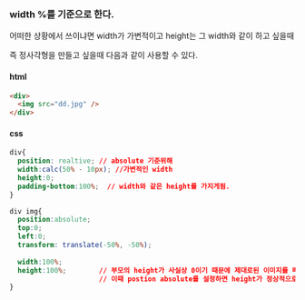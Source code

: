 
### **width %를 기준으로 한다.**


어떠한 상황에서 쓰이냐면 width가 가변적이고 height는 그 width와 같이 하고 싶을때

즉 정사각형을 만들고 싶을때 다음과 같이 사용할 수 있다.

#### html
```html
<div>
  <img src="dd.jpg" />
</div>
```

#### css
```css
div{ 
  position: realtive; // absolute 기준위해
  width:calc(50% - 10px); //가변적인 width
  height:0;
  padding-bottom:100%;  // width와 같은 height를 가지게됨.
}

div img{
  position:absolute;
  top:0;
  left:0;
  transform: translate(-50%, -50%);
  
  width:100%;
  height:100%;        // 부모의 height가 사실상 0이기 때문에 제대로된 이미지를 띄우지 못한다. 
                      // 이때 postion absolute를 설정하면 height가 정상적으로 작동한다. 그래서 중앙정렬시켜준다.
}
```
